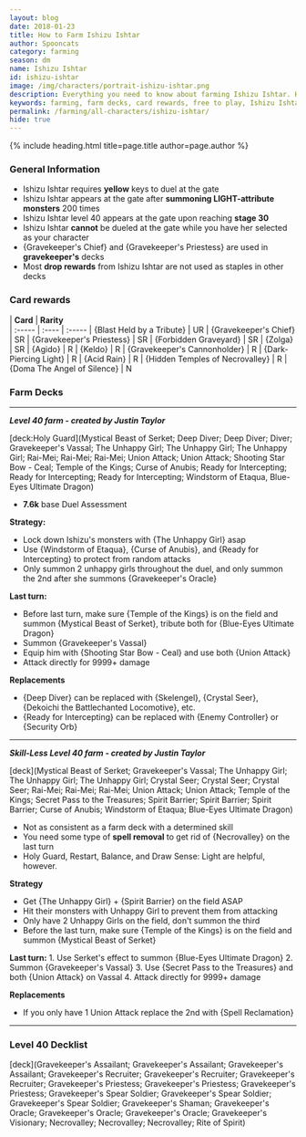 ```yaml
---
layout: blog
date: 2018-01-23
title: How to Farm Ishizu Ishtar
author: Spooncats
category: farming
season: dm
name: Ishizu Ishtar
id: ishizu-ishtar
image: /img/characters/portrait-ishizu-ishtar.png
description: Everything you need to know about farming Ishizu Ishtar. Her decklists, card rewards, top level farm decks with strategy information and free to play card replacements. This article will help you farm Ishizu Ishtar as efficiently as possible.
keywords: farming, farm decks, card rewards, free to play, Ishizu Ishtar
permalink: /farming/all-characters/ishizu-ishtar/
hide: true
---
```


{% include heading.html title=page.title author=page.author %}

### General Information
* Ishizu Ishtar requires **yellow** keys to duel at the gate
* Ishizu Ishtar appears at the gate after **summoning LIGHT-attribute monsters** 200 times
* Ishizu Ishtar level 40 appears at the gate upon reaching **stage 30**
* Ishizu Ishtar **cannot** be dueled at the gate while you have her selected as your character
* {Gravekeeper's Chief} and {Gravekeeper's Priestess} are used in **gravekeeper's** decks
* Most **drop rewards** from Ishizu Ishtar are not used as staples in other decks

### Card rewards

| **Card** |  **Rarity**  
| :----- | :---- | :----- 
| {Blast Held by a Tribute} | UR
| {Gravekeeper's Chief} | SR
| {Gravekeeper's Priestess} | SR
| {Forbidden Graveyard} | SR
| {Zolga} | SR
| {Agido} | R
| {Keldo} | R
| {Gravekeeper's Cannonholder} | R
| {Dark-Piercing Light} | R
| {Acid Rain} | R
| {Hidden Temples of Necrovalley} | R
| {Doma The Angel of Silence} | N


### Farm Decks
---
***Level 40 farm - created by Justin Taylor***

[deck:Holy Guard](Mystical Beast of Serket; Deep Diver; Deep Diver; Diver; Gravekeeper's Vassal; The Unhappy Girl; The Unhappy Girl; The Unhappy Girl; Rai-Mei; Rai-Mei; Rai-Mei; Union Attack; Union Attack; Shooting Star Bow - Ceal; Temple of the Kings; Curse of Anubis; Ready for Intercepting; Ready for Intercepting; Ready for Intercepting; Windstorm of Etaqua, Blue-Eyes Ultimate Dragon)


* **7.6k** base Duel Assessment

**Strategy:**
* Lock down Ishizu's monsters with {The Unhappy Girl} asap
* Use {Windstorm of Etaqua}, {Curse of Anubis}, and {Ready for Intercepting} to protect from random attacks
* Only summon 2 unhappy girls throughout the duel, and only summon the 2nd after she summons {Gravekeeper's Oracle}

**Last turn:**
* Before last turn, make sure {Temple of the Kings} is on the field and summon {Mystical Beast of Serket}, tribute both for {Blue-Eyes Ultimate Dragon}
* Summon {Gravekeeper's Vassal}
* Equip him with {Shooting Star Bow - Ceal} and use both {Union Attack}
* Attack directly for 9999+ damage
	
**Replacements**
* {Deep Diver} can be replaced with {Skelengel}, {Crystal Seer}, {Dekoichi the Battlechanted Locomotive}, etc.
* {Ready for Intercepting} can be replaced with {Enemy Controller} or {Security Orb}
---
***Skill-Less Level 40 farm - created by Justin Taylor***

[deck](Mystical Beast of Serket; Gravekeeper's Vassal; The Unhappy Girl; The Unhappy Girl; The Unhappy Girl; Crystal Seer; Crystal Seer; Crystal Seer; Rai-Mei; Rai-Mei; Rai-Mei; Union Attack; Union Attack; Temple of the Kings; Secret Pass to the Treasures; Spirit Barrier; Spirit Barrier; Spirit Barrier; Curse of Anubis; Windstorm of Etaqua; Blue-Eyes Ultimate Dragon)

* Not as consistent as a farm deck with a determined skill
* You need some type of **spell removal** to get rid of {Necrovalley} on the last turn
* Holy Guard, Restart, Balance, and Draw Sense: Light are helpful, however.

**Strategy**
* Get {The Unhappy Girl} + {Spirit Barrier} on the field ASAP
* Hit their monsters with Unhappy Girl to prevent them from attacking
* Only have 2 Unhappy Girls on the field, don't summon the third
* Before the last turn, make sure {Temple of the Kings} is on the field and summon {Mystical Beast of Serket}

**Last turn:** 
		1. Use Serket's effect to summon {Blue-Eyes Ultimate Dragon}
		2. Summon {Gravekeeper's Vassal}
		3. Use {Secret Pass to the Treasures} and both {Union Attack} on Vassal 
		4. Attack directly for 9999+ damage
	
**Replacements**
* If you only have 1 Union Attack replace the 2nd with {Spell Reclamation}

---

### Level 40 Decklist

[deck](Gravekeeper's Assailant; Gravekeeper's Assailant; Gravekeeper's Assailant; Gravekeeper's Recruiter; Gravekeeper's Recruiter; Gravekeeper's Recruiter; Gravekeeper's Priestess; Gravekeeper's Priestess; Gravekeeper's Priestess; Gravekeeper's Spear Soldier; Gravekeeper's Spear Soldier; Gravekeeper's Spear Soldier; Gravekeeper's Shaman; Gravekeeper's Oracle; Gravekeeper's Oracle; Gravekeeper's Oracle; Gravekeeper's Visionary; Necrovalley; Necrovalley; Necrovalley; Rite of Spirit)
